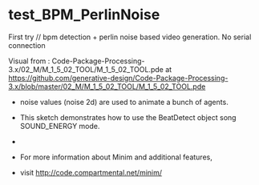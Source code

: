 # test_BPM_PerlinNoise

First try      //    bpm detection + perlin noise based video generation.  No serial connection


   Visual from : Code-Package-Processing-3.x/02_M/M_1_5_02_TOOL/M_1_5_02_TOOL.pde
   at https://github.com/generative-design/Code-Package-Processing-3.x/blob/master/02_M/M_1_5_02_TOOL/M_1_5_02_TOOL.pde
 
   * noise values (noise 2d) are used to animate a bunch of agents.
 
  * This sketch demonstrates how to use the BeatDetect object song SOUND_ENERGY mode.<br />
  * 
  * For more information about Minim and additional features, 
  * visit http://code.compartmental.net/minim/

  

  
